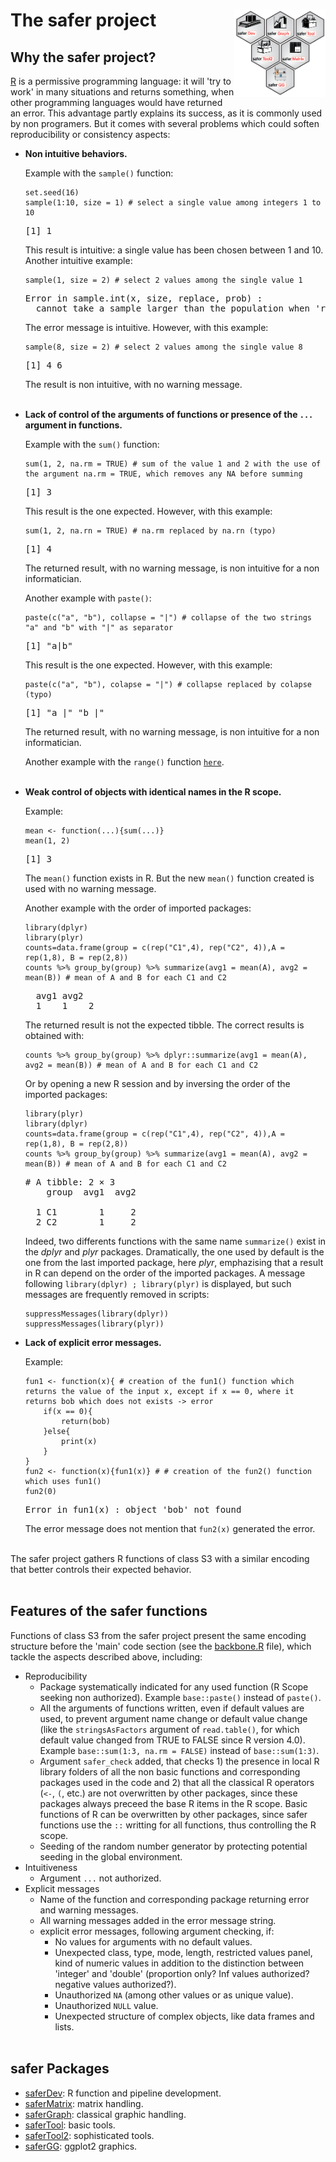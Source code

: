 

# The safer project <a href=""><img src="./safer.png" align="right" height="140" /></a>

## Why the safer project?

[R](https://www.r-project.org) is a permissive programming language: it will 'try to work' in many situations and returns something, when other programming languages would have returned an error. This advantage partly explains its success, as it is commonly used by non programers. But it comes with several problems which could soften reproducibility or consistency aspects:
- **Non intuitive behaviors.**

    Example with the `sample()` function:
    ```
    set.seed(16)
    sample(1:10, size = 1) # select a single value among integers 1 to 10
    ```
    <pre>[1] 1</pre>
    This result is intuitive: a single value has been chosen between 1 and 10. Another intuitive example:
    ```
    sample(1, size = 2) # select 2 values among the single value 1
    ```
    <pre>Error in sample.int(x, size, replace, prob) : 
    cannot take a sample larger than the population when 'replace = FALSE'</pre>
    The error message is intuitive. However, with this example:
    ```
    sample(8, size = 2) # select 2 values among the single value 8
    ```
    <pre>[1] 4 6</pre>
    The result is non intuitive, with no warning message.
<br /><br />
- **Lack of control of the arguments of functions or presence of the `...` argument in functions.**

    Example with the `sum()` function:
    ```
    sum(1, 2, na.rm = TRUE) # sum of the value 1 and 2 with the use of the argument na.rm = TRUE, which removes any NA before summing
    ```
    <pre>[1] 3</pre>
    This result is the one expected. However, with this example:
    ```
    sum(1, 2, na.rn = TRUE) # na.rm replaced by na.rn (typo)
    ```
    <pre>[1] 4</pre>
     The returned result, with no warning message, is non intuitive for a non informatician.

    Another example with `paste()`:
    ```
    paste(c("a", "b"), collapse = "|") # collapse of the two strings "a" and "b" with "|" as separator
    ```
    <pre>[1] "a|b"</pre>
    This result is the one expected. However, with this example:
    ```
    paste(c("a", "b"), colapse = "|") # collapse replaced by colapse (typo)
    ```
    <pre>[1] "a |" "b |"</pre>
    The returned result, with no warning message, is non intuitive for a non informatician.

    Another example with the `range()` function [`here`](https://bugs.r-project.org/show_bug.cgi?id=17654).
<br /><br />
- **Weak control of objects with identical names in the R scope.**

    Example:
    ```
    mean <- function(...){sum(...)}
    mean(1, 2)
    ```
    <pre>[1] 3</pre>
     The `mean()` function exists in R. But the new `mean()` function created is used with no warning message.

    Another example with the order of imported packages:
    ```
    library(dplyr)
    library(plyr)
    counts=data.frame(group = c(rep("C1",4), rep("C2", 4)),A = rep(1,8), B = rep(2,8))
    counts %>% group_by(group) %>% summarize(avg1 = mean(A), avg2 = mean(B)) # mean of A and B for each C1 and C2
    ```
    <pre>  avg1 avg2
    1    1    2</pre>
    The returned result is not the expected tibble. The correct results is obtained with:
    ```
    counts %>% group_by(group) %>% dplyr::summarize(avg1 = mean(A), avg2 = mean(B)) # mean of A and B for each C1 and C2
    ```
    Or by opening a new R session and by inversing the order of the imported packages:
    ```
    library(plyr)
    library(dplyr)
    counts=data.frame(group = c(rep("C1",4), rep("C2", 4)),A = rep(1,8), B = rep(2,8))
    counts %>% group_by(group) %>% summarize(avg1 = mean(A), avg2 = mean(B)) # mean of A and B for each C1 and C2
    ```
    <pre># A tibble: 2 × 3
      group  avg1  avg2
      <chr> <dbl> <dbl>
    1 C1        1     2
    2 C2        1     2</pre>
    Indeed, two differents functions with the same name `summarize()` exist in the *dplyr* and *plyr* packages. Dramatically, the one used by default is the one from the last imported package, here *plyr*, emphazising that a result in R can depend on the order of the imported packages. A message following `library(dplyr) ; library(plyr)` is displayed, but such messages are frequently removed in scripts:
    ```
    suppressMessages(library(dplyr))
    suppressMessages(library(plyr))
    ```

- **Lack of explicit error messages.**

    Example:
    ```
    fun1 <- function(x){ # creation of the fun1() function which returns the value of the input x, except if x == 0, where it returns bob which does not exists -> error
        if(x == 0){
            return(bob)
        }else{
            print(x)
        }
    }
    fun2 <- function(x){fun1(x)} # # creation of the fun2() function which uses fun1()
    fun2(0)
    ```
    <pre>Error in fun1(x) : object 'bob' not found</pre>
    The error message does not mention that `fun2(x)` generated the error.
<br /><br />

The safer project gathers R functions of class S3 with a similar encoding that better controls their expected behavior.
<br /><br />
## Features of the safer functions

Functions of class S3 from the safer project present the same encoding structure before the 'main' code section (see the [backbone.R](./backbone.R) file), which tackle the aspects described above, including:
- Reproducibility
    - Package systematically indicated for any used function (R Scope seeking non authorized). Example `base::paste()` instead of `paste()`.
    - All the arguments of functions written, even if default values are used, to prevent argument name change or default value change (like the `stringsAsFactors` argument of `read.table()`, for which default value changed from TRUE to FALSE since R version 4.0). Example `base::sum(1:3, na.rm = FALSE)` instead of `base::sum(1:3)`.
    - Argument `safer_check` added, that checks 1) the presence in local R library folders of all the non basic functions and corresponding packages used in the code and 2) that all the classical R operators (`<-`, `(`, etc.) are not overwritten by other packages, since these packages always preceed the base R items in the R scope. Basic functions of R can be overwritten by other packages, since safer functions use the `::` writting for all functions, thus controlling the R scope.
    - Seeding of the random number generator by protecting potential seeding in the global environment.
- Intuitiveness
    - Argument `...` not authorized.
- Explicit messages
    - Name of the function and corresponding package returning error and warning messages.
    - All warning messages added in the error message string.
    - explicit error messages, following argument checking, if: 
        - No values for arguments with no default values.
        - Unexpected class, type, mode, length, restricted values panel, kind of numeric values in addition to the distinction between 'integer' and 'double' (proportion only? Inf values authorized? negative values authorized?).
        - Unauthorized `NA` (among other values or as unique value).
        - Unauthorized `NULL` value.
        - Unexpected structure of complex objects, like data frames and lists.
<br /><br />
## safer Packages

- [saferDev](https://github.com/safer-r/saferDev): R function and pipeline development.
- [saferMatrix](https://github.com/safer-r/saferMatrix): matrix handling.
- [saferGraph](https://github.com/safer-r/saferGraph): classical graphic handling.
- [saferTool](https://github.com/safer-r/saferTool): basic tools.
- [saferTool2](https://github.com/safer-r/saferTool2): sophisticated tools.
- [saferGG](https://github.com/safer-r/saferGG): ggplot2 graphics.
